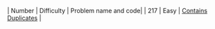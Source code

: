| Number | Difficulty | Problem name and code|
| 217 | Easy | [Contains Duplicates](Arrays/217ContainsDuplicates) |

